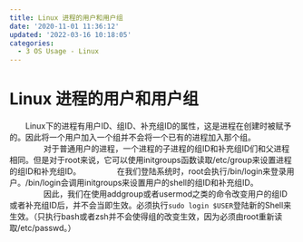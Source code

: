 ```yaml
---
title: Linux 进程的用户和用户组
date: '2020-11-01 11:36:12'
updated: '2022-03-16 10:18:05'
categories:
  - 3 OS Usage - Linux
---
```


# Linux 进程的用户和用户组

　　Linux下的进程有用户ID、组ID、补充组ID的属性，这是进程在创建时被赋予的。因此将一个用户加入一个组并不会将一个已有的进程加入那个组。 
　　 
　　对于普通用户的进程，一个进程的子进程的组ID和补充组ID们和父进程相同。但是对于root来说，它可以使用initgroups函数读取/etc/group来设置进程的组ID和补充组ID。 
　　 
　　在我们登陆系统时，root会执行/bin/login来登录用户。/bin/login会调用initgroups来设置用户的shell的组ID和补充组ID。 
　　 
　　因此，我们在使用addgroup或者usermod之类的命令改变用户的组ID或者补充组ID后，并不会当即生效。必须执行`sudo login $USER`登陆新的Shell来生效。（只执行bash或者zsh并不会使得组的改变生效，因为必须由root重新读取/etc/passwd。）
